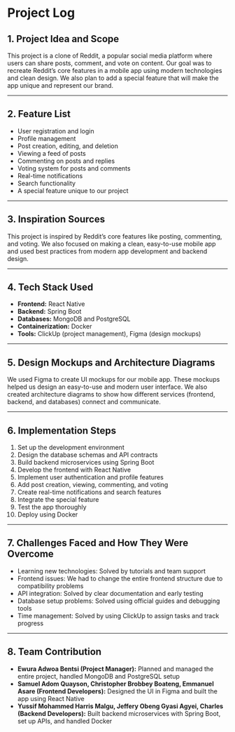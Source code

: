 # Project Log

## 1. Project Idea and Scope

This project is a clone of Reddit, a popular social media platform where users can share posts, comment, and vote on content. Our goal was to recreate Reddit’s core features in a mobile app using modern technologies and clean design. We also plan to add a special feature that will make the app unique and represent our brand.

---

## 2. Feature List

- User registration and login
- Profile management
- Post creation, editing, and deletion
- Viewing a feed of posts
- Commenting on posts and replies
- Voting system for posts and comments
- Real-time notifications
- Search functionality
- A special feature unique to our project

---

## 3. Inspiration Sources

This project is inspired by Reddit’s core features like posting, commenting, and voting. We also focused on making a clean, easy-to-use mobile app and used best practices from modern app development and backend design.

---

## 4. Tech Stack Used

- **Frontend:** React Native
- **Backend:** Spring Boot
- **Databases:** MongoDB and PostgreSQL
- **Containerization:** Docker
- **Tools:** ClickUp (project management), Figma (design mockups)

---

## 5. Design Mockups and Architecture Diagrams

We used Figma to create UI mockups for our mobile app. These mockups helped us design an easy-to-use and modern user interface. We also created architecture diagrams to show how different services (frontend, backend, and databases) connect and communicate.

---

## 6. Implementation Steps

1. Set up the development environment
2. Design the database schemas and API contracts
3. Build backend microservices using Spring Boot
4. Develop the frontend with React Native
5. Implement user authentication and profile features
6. Add post creation, viewing, commenting, and voting
7. Create real-time notifications and search features
8. Integrate the special feature
9. Test the app thoroughly
10. Deploy using Docker

---

## 7. Challenges Faced and How They Were Overcome

- Learning new technologies: Solved by tutorials and team support
- Frontend issues: We had to change the entire frontend structure due to compatibility problems
- API integration: Solved by clear documentation and early testing
- Database setup problems: Solved using official guides and debugging tools
- Time management: Solved by using ClickUp to assign tasks and track progress

---

## 8. Team Contribution

- **Ewura Adwoa Bentsi (Project Manager):** Planned and managed the entire project, handled MongoDB and PostgreSQL setup
- **Samuel Adom Quayson, Christopher Brobbey Boateng, Emmanuel Asare (Frontend Developers):** Designed the UI in Figma and built the app using React Native
- **Yussif Mohammed Harris Malgu, Jeffery Obeng Gyasi Agyei, Charles (Backend Developers):** Built backend microservices with Spring Boot, set up APIs, and handled Docker
